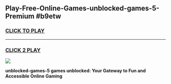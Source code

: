 
## Play-Free-Online-Games-unblocked-games-5-Premium #b9etw
<h3>
<a href="https://premium.freeplayer.one?title=unblocked-games-5&ref=8M">CLICK TO PLAY</a></h3>
<hr>

<h3>
<a href="https://premium.freeplayer.one?title=unblocked-games-5&ref=8M">CLICK 2 PLAY</a>
  
</h3>

<a href="https://premium.freeplayer.one?title=unblocked-games-5&ref=8M"><img src="https://clearcache.store/games.png"></a>


**unblocked-games-5 games unblocked: Your Gateway to Fun and Accessible Online Gaming**
